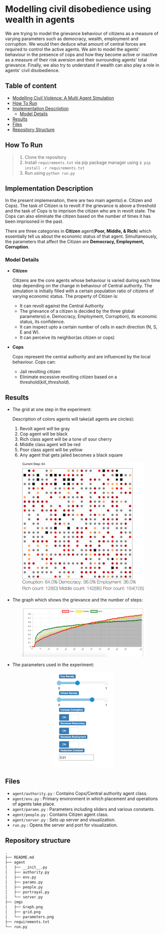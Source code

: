 # Modelling civil disobedience using wealth in agents

We are trying to model the grievance behaviour of citizens as a measure of varying parameters such as democracy, wealth, employment and corruption. We would then deduce what amount of central forces are required to control the active agents. We aim to model the agents' behaviour in the presence of cops and how they become active or inactive as a measure of their risk aversion and their surrounding agents' total grievance. Finally, we also try to understand if wealth can also play a role in agents' civil disobedience.

## Table of content

- [Modelling Civil Violence: A Multi Agent Simulation](#modelling-civil-disobedience-using-wealth-in-agents)
- [How To Run](#how-to-run)
- [Implementation Description](#implementation-description)
  - [Model Details](#model-details)
- [Results](#results)
- [Files](#files)
- [Repository Structure](#repository-structure)

## How To Run
> 1. Clone the repository
> 2. Install `requirements.txt` via pip package manager using `$ pip install -r requirements.txt`
> 3. Run using `python run.py`

## Implementation Description

In the present implemenation, there are two main agents(i.e. Citizen and Cops). The task of Citizen is to revolt if the grievance is above a threshold and the task of Cops is to imprison the citizen who are in revolt state. The Cops can also eliminate the citizen based on the number of times it has been imprisoned in the past.

There are three categories in **Citizen** agent(**Poor, Middle, & Rich**) which essentially tell us about the economic status of that agent. Simultaneously, the parameters that affect the Citizen are **Democracy, Employment, Corruption**.

### Model Details

- **Citizen**

  Citizens are the core agents whose behaviour is varied during each time step depending on the change in behaviour of Central authority. The simulation is initially filled with a
  certain population ratio of citizens of varying economic status. The property of Citizen is:
    - It can revolt against the Central Authority
    - The grievance of a citizen is decided by the three global parameters(i.e. Democracy, Employment, Corruption), its economic status, its confidence.
    - It can inspect upto a certain number of cells in each direction (N, S, E and W).
    - It can perceive its neighbor(as citizen or cops)
    
- **Cops**
  
  Cops represent the central authority and are influenced by the local behaviour. Cops can:
    - Jail revolting citizen
    - Elinimate excessive revolting citizen based on a threshold(*kill_threshold*).

## Results

- The grid at one step in the experiment:

   Description of colors agents will take(all agents are circles):
   
    1. Revolt agent will be gray
    2. Cop agent will be black 
    3. Rich class agent will be a tone of sour cherry
    4. Middle class agent will be red
    5. Poor class agent will be yellow
    6. Any agent that gets jailed becomes a black square
    
<p align="center">
  <img src="./imgs/grid.png" alt="Graph" width="400">
</p>

- The graph which shows the grievance and the number of steps: 
<p align="center">
  <img src="./imgs/Graph.png" alt="Graph" width="400">
</p>

- The parameters used in the experiment: 
<p align="center">
  <img src="./imgs/parameters.png" alt="Graph" width="200">
</p>


## Files
- `agent/authority.py` : Contains Cops/Central authority agent class.
- `agent/env.py` : Primary environment in which placement and operations of agents take place.
- `agent/params.py` : Parameters including sliders and various constants.
- `agent/people.py` : Contains Citizen agent class.
- `agent/server.py` : Sets up server and visualization.
- `run.py` : Opens the server and port for visualization.


## Repository structure
```shell
.
├── README.md
├── agent
│   ├── __init__.py
│   ├── authority.py
│   ├── env.py
│   ├── params.py
│   ├── people.py
│   ├── portrayal.py
│   └── server.py
├── imgs
│   ├── Graph.png
│   ├── grid.png
│   └── parameters.png
├── requirements.txt
└── run.py
```

